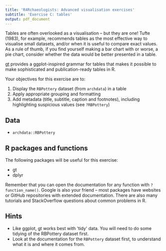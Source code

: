 ```yaml
---
title: 'R4Rchaeologists: Advanced visualisation exercises'
subtitle: 'Exercise C: tables'
output: pdf_document
---
```


Tables are often overlooked as a visualisation – but they are one!
Tufte (1983), for example, recommends tables as the most effective way to visualise small datasets, and/or when it is useful to compare exact values.
As a rule of thumb, if you find yourself making a bar chart with or worse, a pie chart, consider whether the data would be better presented in a table.

[gt](https://github.com/rstudio/gt) provides a ggplot-inspired grammar for tables that makes it possible to make sophisticated and publication-ready tables in R.

Your objectives for this exercise are to:

1. Display the `RBPottery` dataset (from `archdata`) in a table
2. Apply appropriate grouping and formatting
3. Add metadata (title, subtitle, caption and footnotes), including highlighting suspicious values (see `?RBPottery`)

## Data

* `archdata::RBPottery`

## R packages and functions

The following packages will be useful for this exercise:

* gt
* dplyr

Remember that you can open the documentation for any function with `?function_name()`. 
Google is also your friend – most packages have websites or GitHub repositories with extended documentation.
There are also many tutorials and StackOverflow questions about common problems in R.

## Hints

* Like ggplot, gt works best with 'tidy' data. You will need to do some tidying of the RBPottery dataset first.
* Look at the documentation for the `RBPottery` dataset first, to understand what it is and where it comes from.